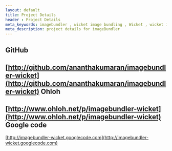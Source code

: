 ```yaml
---
layout: default
title: Project Details
header : Project Details
meta_keywords: imagebundler , wicket image bundling , Wicket , wicket image sprite  , project details
meta_description: project details for imageBundler 
---
```



GitHub
------

[http://github.com/ananthakumaran/imagebundler-wicket](http://github.com/ananthakumaran/imagebundler-wicket)
Ohloh
-----

[http://www.ohloh.net/p/imagebundler-wicket](http://www.ohloh.net/p/imagebundler-wicket)
Google code
-----------

[http://imagebundler-wicket.googlecode.com](http://imagebundler-wicket.googlecode.com)
